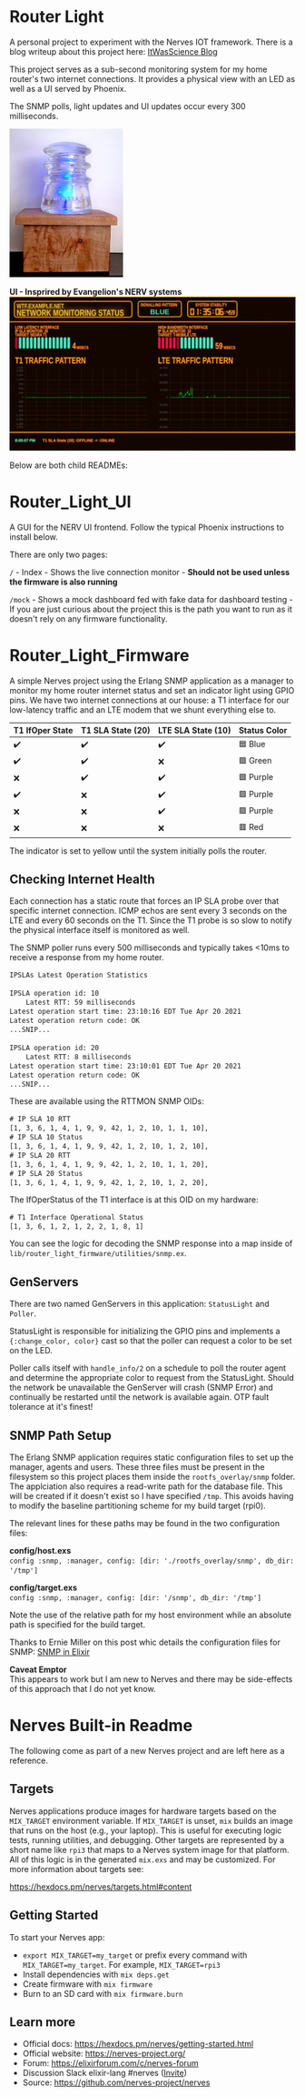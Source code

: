 # Router Light

A personal project to experiment with the Nerves IOT framework. There is a blog writeup
about this project here: [ItWasScience Blog](https://www.itwasscience.com/blog/router-light)

This project serves as a sub-second monitoring system for my home router's two internet 
connections. It provides a physical view with an LED as well as a UI served by Phoenix.

The SNMP polls, light updates and UI updates occur every 300 milliseconds.

![Picture of Light](images/hardware.jpg?raw=true)

**UI - Insprired by Evangelion's NERV systems**
![Picture of UI](images/ui_short.gif?raw=true)

Below are both child READMEs:

# Router_Light_UI

A GUI for the NERV UI frontend. Follow the typical Phoenix instructions to install below.

There are only two pages:

`/` - Index - Shows the live connection monitor - **Should not be used unless the firmware is 
also running**

`/mock` - Shows a mock dashboard fed with fake data for dashboard testing - If you are
just curious about the project this is the path you want to run as it doesn't rely on 
any firmware functionality.

# Router_Light_Firmware

A simple Nerves project using the Erlang SNMP application as a manager to monitor 
my home router internet status and set an indicator light using GPIO pins. We have
two internet connections at our house: a T1 interface for our low-latency traffic 
and an LTE modem that we shunt everything else to.

| T1 IfOper State    | T1 SLA State (20)  | LTE SLA State (10) | Status Color           |
| ------------------ | ------------------ |--------------------|----------------------- |
| :heavy_check_mark: | :heavy_check_mark: | :heavy_check_mark: | :blue_square: Blue     |
| :heavy_check_mark: | :heavy_check_mark: | :x:                | :green_square: Green   |
| :x:                | :heavy_check_mark: | :heavy_check_mark: | :purple_square: Purple |
| :heavy_check_mark: | :x:                | :heavy_check_mark: | :purple_square: Purple |
| :x:                | :x:                | :heavy_check_mark: | :purple_square: Purple |
| :x:                | :x:                | :x:                | :red_square: Red       |

The indicator is set to yellow until the system initially polls the router.

## Checking Internet Health
Each connection has a static route that forces an IP SLA probe over that specific
internet connection. ICMP echos are sent every 3 seconds on the LTE and every 60
seconds on the T1. Since the T1 probe is so slow to notify the physical interface 
itself is monitored as well.

The SNMP poller runs every 500 milliseconds and typically takes <10ms to receive
a response from my home router.

```#show ip sla statistics details
IPSLAs Latest Operation Statistics

IPSLA operation id: 10
	Latest RTT: 59 milliseconds
Latest operation start time: 23:10:16 EDT Tue Apr 20 2021
Latest operation return code: OK
...SNIP...

IPSLA operation id: 20
	Latest RTT: 8 milliseconds
Latest operation start time: 23:10:01 EDT Tue Apr 20 2021
Latest operation return code: OK
...SNIP...
```

These are available using the RTTMON SNMP OIDs:

```
# IP SLA 10 RTT
[1, 3, 6, 1, 4, 1, 9, 9, 42, 1, 2, 10, 1, 1, 10],
# IP SLA 10 Status
[1, 3, 6, 1, 4, 1, 9, 9, 42, 1, 2, 10, 1, 2, 10],
# IP SLA 20 RTT
[1, 3, 6, 1, 4, 1, 9, 9, 42, 1, 2, 10, 1, 1, 20],
# IP SLA 20 Status
[1, 3, 6, 1, 4, 1, 9, 9, 42, 1, 2, 10, 1, 2, 20],
```

The IfOperStatus of the T1 interface is at this OID on my hardware:

```
# T1 Interface Operational Status
[1, 3, 6, 1, 2, 1, 2, 2, 1, 8, 1]
```

You can see the logic for decoding the SNMP response into a map inside of
`lib/router_light_firmware/utilities/snmp.ex`.

## GenServers

There are two named GenServers in this application: `StatusLight` and `Poller`.

StatusLight is responsible for initializing the GPIO pins and implements a 
`{:change_color, color}` cast so that the poller can request a color to be
set on the LED.

Poller calls itself with `handle_info/2` on a schedule to poll the router 
agent and determine the appropriate color to request from the StatusLight.
Should the network be unavailable the GenServer will crash (SNMP Error) and
continually be restarted until the network is available again. OTP fault 
tolerance at it's finest!

## SNMP Path Setup

The Erlang SNMP application requires static configuration files to set up the
manager, agents and users. These three files must be present in the filesystem
so this project places them inside the `rootfs_overlay/snmp` folder. The 
applciation also requires a read-write path for the database file. This will be
created if it doesn't exist so I have specified `/tmp`. This avoids having to 
modify the baseline partitioning scheme for my build target (rpi0).

The relevant lines for these paths may be found in the two configuration files:

**config/host.exs**  
```config :snmp, :manager, config: [dir: './rootfs_overlay/snmp', db_dir: '/tmp']```

**config/target.exs**  
```config :snmp, :manager, config: [dir: '/snmp', db_dir: '/tmp']```

Note the use of the relative path for my host environment while an absolute path
is specified for the build target.

Thanks to Ernie Miller on this post whic details the configuration files for SNMP:
[SNMP in Elixir](https://ernie.io/2014/07/10/snmp-in-elixir/) 

**Caveat Emptor**  
This appears to work but I am new to Nerves and there may be side-effects of this
approach that I do not yet know.


# Nerves Built-in Readme

The following come as part of a new Nerves project and are left here as a 
reference.

## Targets

Nerves applications produce images for hardware targets based on the
`MIX_TARGET` environment variable. If `MIX_TARGET` is unset, `mix` builds an
image that runs on the host (e.g., your laptop). This is useful for executing
logic tests, running utilities, and debugging. Other targets are represented by
a short name like `rpi3` that maps to a Nerves system image for that platform.
All of this logic is in the generated `mix.exs` and may be customized. For more
information about targets see:

https://hexdocs.pm/nerves/targets.html#content

## Getting Started

To start your Nerves app:
  * `export MIX_TARGET=my_target` or prefix every command with
    `MIX_TARGET=my_target`. For example, `MIX_TARGET=rpi3`
  * Install dependencies with `mix deps.get`
  * Create firmware with `mix firmware`
  * Burn to an SD card with `mix firmware.burn`

## Learn more

  * Official docs: https://hexdocs.pm/nerves/getting-started.html
  * Official website: https://nerves-project.org/
  * Forum: https://elixirforum.com/c/nerves-forum
  * Discussion Slack elixir-lang #nerves ([Invite](https://elixir-slackin.herokuapp.com/))
  * Source: https://github.com/nerves-project/nerves
